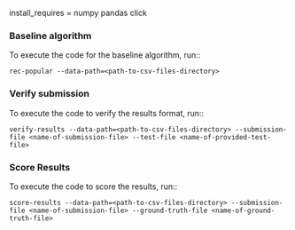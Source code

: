 install_requires =
numpy
pandas
click

### Baseline algorithm
To execute the code for the baseline algorithm, run::

    rec-popular --data-path=<path-to-csv-files-directory>


### Verify submission
To execute the code to verify the results format, run::

    verify-results --data-path=<path-to-csv-files-directory> --submission-file <name-of-submission-file> --test-file <name-of-provided-test-file>


### Score Results
To execute the code to score the results, run::

    score-results --data-path=<path-to-csv-files-directory> --submission-file <name-of-submission-file> --ground-truth-file <name-of-ground-truth-file>

